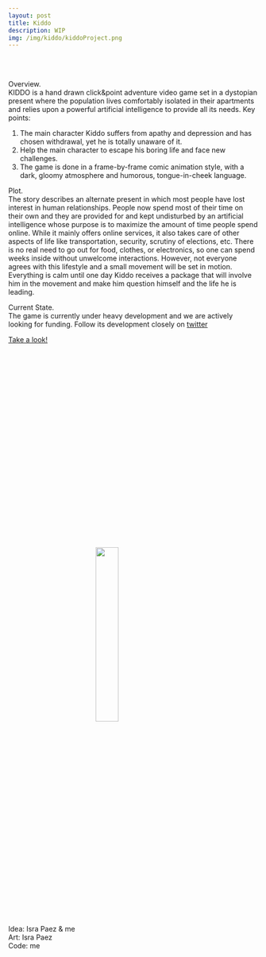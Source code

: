 ```yaml
---
layout: post
title: Kiddo
description: WIP
img: /img/kiddo/kiddoProject.png
---
```


<div class="img_row">
	<img class="col one" src="{{ site.baseurl }}/img/kiddo/kiddo1.png" alt="" title="A normal day"/>
	<img class="col one" src="{{ site.baseurl }}/img/kiddo/kiddo2.png" alt="" title="Class of 82"/>
	<img class="col one" src="{{ site.baseurl }}/img/kiddo/kiddo3.png" alt="" title="Wondering around the house"/>
</div>
<br>

Overview.
<br>
KIDDO is a hand drawn click&point adventure video game set in a dystopian present where the population lives comfortably isolated in their apartments and relies upon a powerful artificial intelligence to provide all its needs.
Key points:
1. The main character Kiddo suffers from apathy and depression and has chosen withdrawal, yet he is totally unaware of it.
2. Help the main character to escape his boring life and face new challenges.
3. The game is done in a frame-by-frame comic animation style, with a dark, gloomy atmosphere and humorous, tongue-in-cheek language.


Plot.
<br>
The story describes an alternate present in which most people have lost interest in human relationships.
People now spend most of their time on their own and they are provided for and kept undisturbed by an artificial intelligence whose purpose is to maximize the amount of time people spend online. While it mainly offers online services, it also takes care of other aspects of life like transportation, security, scrutiny of elections, etc. There is no real need to go out for food, clothes, or electronics, so one can spend weeks inside without unwelcome interactions. However, not everyone agrees with this lifestyle and a small movement will be set in motion. Everything is calm until one day Kiddo receives a package that will involve him in the movement and make him question himself and the life he is leading.

Current State.
<br>
The game is currently under heavy development and we are actively looking for funding.
Follow its development closely on <a href="https://www.instagram.com/kiddogame/"> twitter <a/>

<div class="gameLink">
<a href="{{ site.baseurl }}/webgl/Kiddo/index.html" target="_blank">
	Take a look!
	<img class="kiddoGif" src="{{ site.baseurl }}/img/kiddo/undress.gif" alt="" title="Celebration"/>
</a>
</div>

<div class="credits">
Idea: Isra Paez & me<br>
Art: Isra Paez<br>
Code: me<br>
</div>

<style>
.kiddoGif {
  width: 30%;
  align-content: center;
  display: block;
  margin-left: auto;
  margin-right: auto;
}
</style>